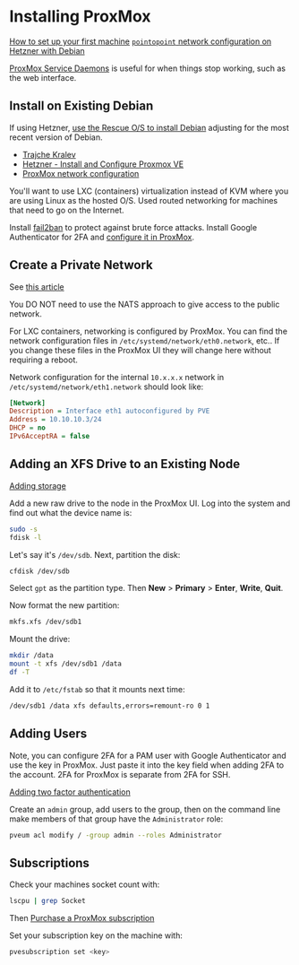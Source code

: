 # Installing ProxMox

[How to set up your first machine](https://forum.proxmox.com/threads/proxmox-beginner-tutorial-how-to-set-up-your-first-virtual-machine-on-a-secondary-hard-disk.59559/)
[`pointopoint` network configuration on Hetzner with Debian](https://docs.hetzner.com/robot/dedicated-server/network/net-config-debian)

[ProxMox Service Daemons](https://pve.proxmox.com/wiki/Service_daemons) is useful for when things stop working, such as the web interface.

## Install on Existing Debian

If using Hetzner, [use the Rescue O/S to install Debian](https://docs.hetzner.com/robot/dedicated-server/operating-systems/installimage/) adjusting for the most recent version of Debian.

- [Trajche Kralev](https://tj.mk/install-proxmox-4-hetzner-debian/)
- [Hetzner - Install and Configure Proxmox VE](https://community.hetzner.com/tutorials/install-and-configure-proxmox_ve)
- [ProxMox network configuration](https://dominicpratt.de/hetzner-proxmox-network-configuration/)

You'll want to use LXC (containers) virtualization instead of KVM where you are using Linux as the hosted O/S.  Used routed networking for machines that need to go on the Internet.

Install [fail2ban](https://pve.proxmox.com/wiki/Fail2ban) to protect against brute force attacks.  Install Google Authenticator for 2FA and [configure it in ProxMox](https://pve.proxmox.com/pve-docs/pve-admin-guide.html#pveum_tfa_auth).

## Create a Private Network

See [this article](https://blog.jenningsga.com/private-network-with-proxmox/)

You DO NOT need to use the NATS approach to give access to the public network.

For LXC containers, networking is configured by ProxMox. You can find the network configuration files in `/etc/systemd/network/eth0.network`, etc..  If you change these files in the ProxMox UI they will change here without requiring a reboot.

Network configuration for the internal `10.x.x.x` network in `/etc/systemd/network/eth1.network` should look like:

```ini
[Network]
Description = Interface eth1 autoconfigured by PVE
Address = 10.10.10.3/24
DHCP = no
IPv6AcceptRA = false
```

## Adding an XFS Drive to an Existing Node

[Adding storage](https://nubcakes.net/index.php/2019/03/05/how-to-add-storage-to-proxmox/)

Add a new raw drive to the node in the ProxMox UI.  Log into the system and find out what the device name is:

```bash
sudo -s
fdisk -l
```

Let's say it's `/dev/sdb`.  Next, partition the disk:

```bash
cfdisk /dev/sdb
```

Select `gpt` as the partition type.  Then **New** > **Primary** > **Enter**, **Write**, **Quit**.

Now format the new partition:

```bash
mkfs.xfs /dev/sdb1
```

Mount the drive:

```bash
mkdir /data
mount -t xfs /dev/sdb1 /data
df -T
```

Add it to `/etc/fstab` so that it mounts next time:

```sh
/dev/sdb1 /data xfs defaults,errors=remount-ro 0 1
```

## Adding Users

Note, you can configure 2FA for a PAM user with Google Authenticator and use the key in ProxMox.  Just paste it into the key field when adding 2FA to the account.  2FA for ProxMox is separate from 2FA for SSH.

[Adding two factor authentication](https://jonspraggins.com/the-idiot-adds-two-factor-authentication-to-proxmox/)

Create an `admin` group, add users to the group, then on the command line make members of that group have the `Administrator` role:

```sh
pveum acl modify / -group admin --roles Administrator
```

## Subscriptions

Check your machines socket count with:

```bash
lscpu | grep Socket
```

Then [Purchase a ProxMox subscription](https://www.proxmox.com/en/proxmox-ve/pricing)

Set your subscription key on the machine with:

```bash
pvesubscription set <key>
```
